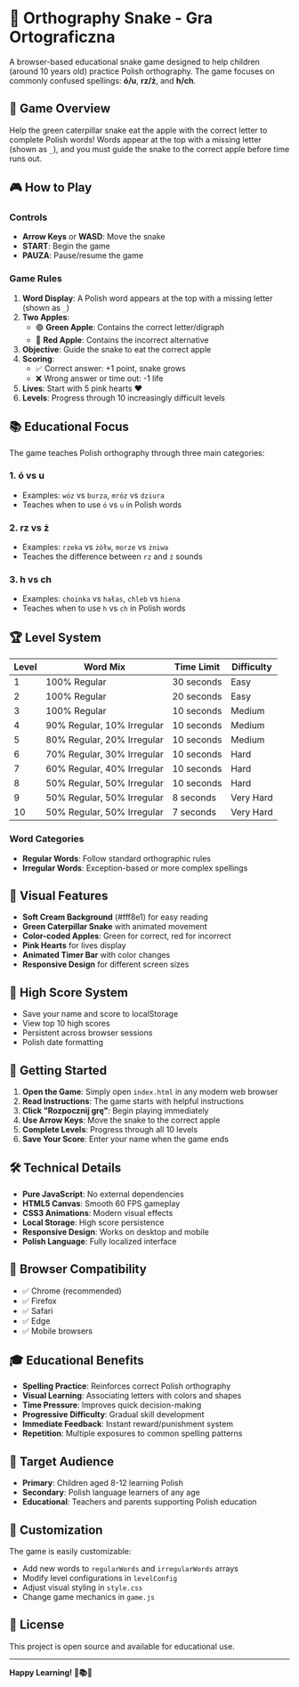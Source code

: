 # 🐛 Orthography Snake - Gra Ortograficzna

A browser-based educational snake game designed to help children (around 10 years old) practice Polish orthography. The game focuses on commonly confused spellings: **ó/u**, **rz/ż**, and **h/ch**.

## 🎯 Game Overview

Help the green caterpillar snake eat the apple with the correct letter to complete Polish words! Words appear at the top with a missing letter (shown as `_`), and you must guide the snake to the correct apple before time runs out.

## 🎮 How to Play

### Controls
- **Arrow Keys** or **WASD**: Move the snake
- **START**: Begin the game
- **PAUZA**: Pause/resume the game

### Game Rules
1. **Word Display**: A Polish word appears at the top with a missing letter (shown as `_`)
2. **Two Apples**: 
   - 🟢 **Green Apple**: Contains the correct letter/digraph
   - 🔴 **Red Apple**: Contains the incorrect alternative
3. **Objective**: Guide the snake to eat the correct apple
4. **Scoring**: 
   - ✅ Correct answer: +1 point, snake grows
   - ❌ Wrong answer or time out: -1 life
5. **Lives**: Start with 5 pink hearts ❤️
6. **Levels**: Progress through 10 increasingly difficult levels

## 📚 Educational Focus

The game teaches Polish orthography through three main categories:

### 1. **ó vs u**
- Examples: `wóz` vs `burza`, `mróz` vs `dziura`
- Teaches when to use `ó` vs `u` in Polish words

### 2. **rz vs ż**
- Examples: `rzeka` vs `żółw`, `morze` vs `żniwa`
- Teaches the difference between `rz` and `ż` sounds

### 3. **h vs ch**
- Examples: `choinka` vs `hałas`, `chleb` vs `hiena`
- Teaches when to use `h` vs `ch` in Polish words

## 🏆 Level System

| Level | Word Mix | Time Limit | Difficulty |
|-------|----------|------------|------------|
| 1 | 100% Regular | 30 seconds | Easy |
| 2 | 100% Regular | 20 seconds | Easy |
| 3 | 100% Regular | 10 seconds | Medium |
| 4 | 90% Regular, 10% Irregular | 10 seconds | Medium |
| 5 | 80% Regular, 20% Irregular | 10 seconds | Medium |
| 6 | 70% Regular, 30% Irregular | 10 seconds | Hard |
| 7 | 60% Regular, 40% Irregular | 10 seconds | Hard |
| 8 | 50% Regular, 50% Irregular | 10 seconds | Hard |
| 9 | 50% Regular, 50% Irregular | 8 seconds | Very Hard |
| 10 | 50% Regular, 50% Irregular | 7 seconds | Very Hard |

### Word Categories
- **Regular Words**: Follow standard orthographic rules
- **Irregular Words**: Exception-based or more complex spellings

## 🎨 Visual Features

- **Soft Cream Background** (#fff8e1) for easy reading
- **Green Caterpillar Snake** with animated movement
- **Color-coded Apples**: Green for correct, red for incorrect
- **Pink Hearts** for lives display
- **Animated Timer Bar** with color changes
- **Responsive Design** for different screen sizes

## 💾 High Score System

- Save your name and score to localStorage
- View top 10 high scores
- Persistent across browser sessions
- Polish date formatting

## 🚀 Getting Started

1. **Open the Game**: Simply open `index.html` in any modern web browser
2. **Read Instructions**: The game starts with helpful instructions
3. **Click "Rozpocznij grę"**: Begin playing immediately
4. **Use Arrow Keys**: Move the snake to the correct apple
5. **Complete Levels**: Progress through all 10 levels
6. **Save Your Score**: Enter your name when the game ends

## 🛠️ Technical Details

- **Pure JavaScript**: No external dependencies
- **HTML5 Canvas**: Smooth 60 FPS gameplay
- **CSS3 Animations**: Modern visual effects
- **Local Storage**: High score persistence
- **Responsive Design**: Works on desktop and mobile
- **Polish Language**: Fully localized interface

## 📱 Browser Compatibility

- ✅ Chrome (recommended)
- ✅ Firefox
- ✅ Safari
- ✅ Edge
- ✅ Mobile browsers

## 🎓 Educational Benefits

- **Spelling Practice**: Reinforces correct Polish orthography
- **Visual Learning**: Associating letters with colors and shapes
- **Time Pressure**: Improves quick decision-making
- **Progressive Difficulty**: Gradual skill development
- **Immediate Feedback**: Instant reward/punishment system
- **Repetition**: Multiple exposures to common spelling patterns

## 🎯 Target Audience

- **Primary**: Children aged 8-12 learning Polish
- **Secondary**: Polish language learners of any age
- **Educational**: Teachers and parents supporting Polish education

## 🔧 Customization

The game is easily customizable:
- Add new words to `regularWords` and `irregularWords` arrays
- Modify level configurations in `levelConfig`
- Adjust visual styling in `style.css`
- Change game mechanics in `game.js`

## 📄 License

This project is open source and available for educational use.

---

**Happy Learning! 🐛📚✨** 